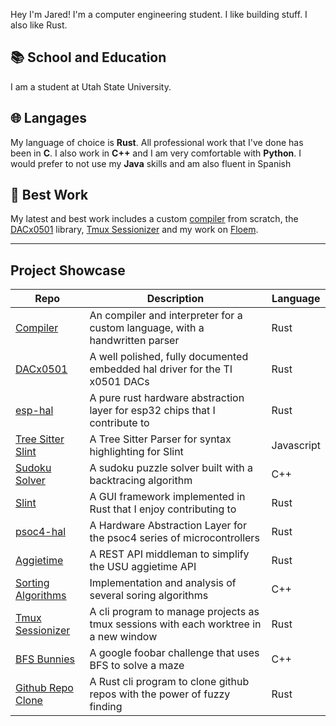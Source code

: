 [username]: jrmoulton

Hey I'm Jared! I'm a computer engineering student. I like building stuff. I also like Rust.

## 📚 School and Education

I am a student at Utah State University.

## 🌐 Langages
My language of choice is **Rust**. All professional work that I've done has been in **C**. I also work in **C++** and I am very comfortable with **Python**. I would prefer to not use my **Java** skills and am also fluent in Spanish

## 📌 Best Work

My latest and best work includes a custom [compiler](https://github.com/jrmoulton/interpreter-rs) from scratch, the [DACx0501](https://github.com/jrmoulton/dacx0501) library, [Tmux Sessionizer](https://github.com/jrmoulton/tmux-sessionizer) and my work on [Floem](https://github.com/lapce/floem).

___  
Project Showcase
----------------

| Repo                                                                | Description                                                                          | Language   |
| ------------------------------------------------------------------- | ------------------------------------------------------------------------------------ | ---------- |
| [Compiler](https://github.com/jrmoulton/interpreter-rs)             | An compiler and interpreter for a custom language, with a handwritten parser         | Rust       |
| [DACx0501](https://github.com/jrmoulton/dacx0501)                   | A well polished, fully documented embedded hal driver for the TI x0501 DACs          | Rust       |
| [esp-hal](https://github.com/esp-rs/esp-hal)                        | A pure rust hardware abstraction layer for esp32 chips that I contribute to          | Rust       |
| [Tree Sitter Slint](https://github.com/jrmoulton/tree-sitter-slint) | A Tree Sitter Parser for syntax highlighting for Slint                               | Javascript |
| [Sudoku Solver](https://github.com/jrmoulton/Sodoku-Solver)         | A sudoku puzzle solver built with a backtracing algorithm                            | C++        |
| [Slint](https://github.com/slint-ui/slint)                          | A GUI framework implemented in Rust that I enjoy contributing to                     | Rust       |
| [psoc4-hal](https://github.com/jrmoulton/psoc4-hal)                 | A Hardware Abstraction Layer for the psoc4 series of microcontrollers                | Rust       |
| [Aggietime](https://github.com/jrmoulton/Aggietime)                 | A REST API middleman to simplify the USU aggietime API                               | Rust       |
| [Sorting Algorithms](https://github.com/jrmoulton/Sorting-Algos)    | Implementation and analysis of several soring algorithms                             | C++        |
| [Tmux Sessionizer](https://github.com/jrmoulton/tmux-sessionizer)   | A cli program to manage projects as tmux sessions with each worktree in a new window | Rust       |
| [BFS Bunnies](https://github.com/jrmoulton/BFS-Bunnies)             | A google foobar challenge that uses BFS to solve a maze                              | C++        |
| [Github Repo Clone](https://github.com/jrmoulton/github-repo-clone) | A Rust cli program to clone github repos with the power of fuzzy finding             | Rust       |
